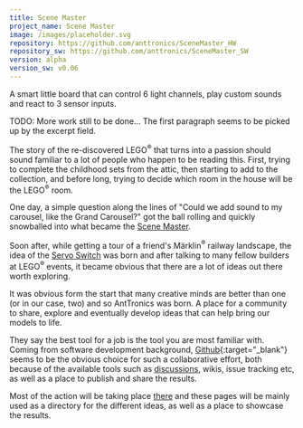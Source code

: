 ```yaml
---
title: Scene Master
project_name: Scene Master
image: /images/placeholder.svg
repository: https://github.com/anttronics/SceneMaster_HW
repository_sw: https://github.com/anttronics/SceneMaster_SW
version: alpha
version_sw: v0.06
---
```


 

A smart little board that can control 6 light channels, play custom sounds and react to 3 sensor inputs.

TODO: More work still to be done... The first paragraph seems to be picked up by the excerpt field.

The story of the re-discovered LEGO<sup>&reg;</sup> that turns into a passion should sound familiar to a lot of people who happen to be reading this. First, trying to complete the childhood sets from the attic, then starting to add to the collection, and before long, trying to decide which room in the house will be the LEGO<sup>&reg;</sup> room.

One day, a simple question along the lines of "Could we add sound to my carousel, like the Grand Carousel?" got the ball rolling and quickly snowballed into what became the [Scene Master][scenemaster]. 

Soon after, while getting a tour of a friend's Märklin<sup>&reg;</sup> railway landscape, the idea of the [Servo Switch][servoswitch] was born and after talking to many fellow builders at LEGO<sup>&reg;</sup> events, it became obvious that there are a lot of ideas out there worth exploring.

It was obvious form the start that many creative minds are better than one (or in our case, two) and so AntTronics was born. A place for a community to share, explore and eventually develop ideas that can help bring our models to life.

They say the best tool for a job is the tool you are most familiar with. Coming from software development background, [Github](http://github.com){:target="_blank"} seems to be the obvious choice for such a collaborative effort, both because of the available tools such as [discussions][discussions], wikis, issue tracking etc, as well as a place to publish and share the results.

Most of the action will be taking place [there](https://github.com/orgs/anttronics/repositories) and these pages will be mainly used as a directory for the different ideas, as well as a place to showcase the results.

[scenemaster]: /scene-master
[servoswitch]: /servo-switch

[discussions]: https://github.com/orgs/anttronics/discussions
[repositories]: https://github.com/orgs/anttronics/repositories

